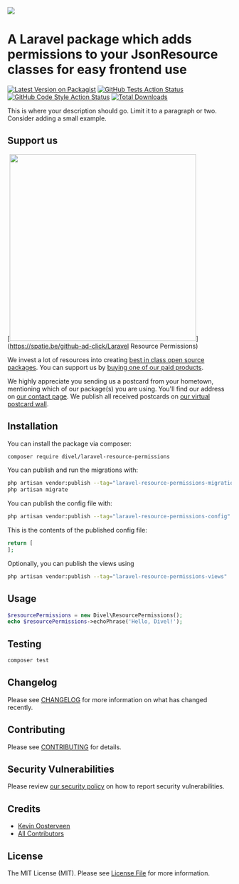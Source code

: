 
[<img src="https://github-ads.s3.eu-central-1.amazonaws.com/support-ukraine.svg?t=1" />](https://supportukrainenow.org)

# A Laravel package which adds permissions to your JsonResource classes for easy frontend use

[![Latest Version on Packagist](https://img.shields.io/packagist/v/divel/laravel-resource-permissions.svg?style=flat-square)](https://packagist.org/packages/divel/laravel-resource-permissions)
[![GitHub Tests Action Status](https://img.shields.io/github/workflow/status/divel/laravel-resource-permissions/run-tests?label=tests)](https://github.com/divel/laravel-resource-permissions/actions?query=workflow%3Arun-tests+branch%3Amain)
[![GitHub Code Style Action Status](https://img.shields.io/github/workflow/status/divel/laravel-resource-permissions/Check%20&%20fix%20styling?label=code%20style)](https://github.com/divel/laravel-resource-permissions/actions?query=workflow%3A"Check+%26+fix+styling"+branch%3Amain)
[![Total Downloads](https://img.shields.io/packagist/dt/divel/laravel-resource-permissions.svg?style=flat-square)](https://packagist.org/packages/divel/laravel-resource-permissions)

This is where your description should go. Limit it to a paragraph or two. Consider adding a small example.

## Support us

[<img src="https://github-ads.s3.eu-central-1.amazonaws.com/Laravel Resource Permissions.jpg?t=1" width="419px" />](https://spatie.be/github-ad-click/Laravel Resource Permissions)

We invest a lot of resources into creating [best in class open source packages](https://spatie.be/open-source). You can support us by [buying one of our paid products](https://spatie.be/open-source/support-us).

We highly appreciate you sending us a postcard from your hometown, mentioning which of our package(s) you are using. You'll find our address on [our contact page](https://spatie.be/about-us). We publish all received postcards on [our virtual postcard wall](https://spatie.be/open-source/postcards).

## Installation

You can install the package via composer:

```bash
composer require divel/laravel-resource-permissions
```

You can publish and run the migrations with:

```bash
php artisan vendor:publish --tag="laravel-resource-permissions-migrations"
php artisan migrate
```

You can publish the config file with:

```bash
php artisan vendor:publish --tag="laravel-resource-permissions-config"
```

This is the contents of the published config file:

```php
return [
];
```

Optionally, you can publish the views using

```bash
php artisan vendor:publish --tag="laravel-resource-permissions-views"
```

## Usage

```php
$resourcePermissions = new Divel\ResourcePermissions();
echo $resourcePermissions->echoPhrase('Hello, Divel!');
```

## Testing

```bash
composer test
```

## Changelog

Please see [CHANGELOG](CHANGELOG.md) for more information on what has changed recently.

## Contributing

Please see [CONTRIBUTING](https://github.com/koost89/.github/blob/main/CONTRIBUTING.md) for details.

## Security Vulnerabilities

Please review [our security policy](../../security/policy) on how to report security vulnerabilities.

## Credits

- [Kevin Oosterveen](https://github.com/koost89)
- [All Contributors](../../contributors)

## License

The MIT License (MIT). Please see [License File](LICENSE.md) for more information.
